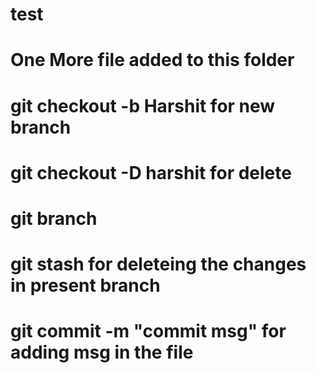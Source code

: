# test

# One More file added to this folder 

# git checkout -b Harshit for new branch

# git checkout -D harshit for delete

# git branch

# git stash for deleteing the changes in present branch

# git commit -m "commit msg" for adding msg in the file 